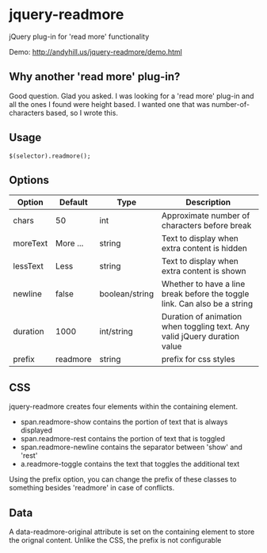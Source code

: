 jquery-readmore
===============

jQuery plug-in for 'read more' functionality

Demo: http://andyhill.us/jquery-readmore/demo.html

Why another 'read more' plug-in?
--------------------------------
Good question. Glad you asked. I was looking for a 'read more' plug-in and all the ones I found were height based. I wanted one that was number-of-characters based, so I wrote this.

Usage
-----

	$(selector).readmore();

Options
-------
| Option | Default | Type   | Description                                        |
| ------ | ------- | -----  | -----------
|chars   | 50      | int    |Approximate number of characters before break      |
|moreText| More ...| string |Text to display when extra content is hidden             |
|lessText| Less    | string | Text to display when extra content is shown              |
|newline | false   | boolean/string   | Whether to have a line break before the toggle link. Can also be a string |
|duration| 1000    | int/string    | Duration of animation when toggling text. Any valid jQuery duration value |
|prefix  | readmore| string | prefix for css styles                              |

CSS
---
jquery-readmore creates four elements within the containing element. 
- span.readmore-show contains the portion of text that is always displayed
- span.readmore-rest contains the portion of text that is toggled
- span.readmore-newline contains the separator between 'show' and 'rest'
- a.readmore-toggle contains the text that toggles the additional text

Using the prefix option, you can change the prefix of these classes to something besides 'readmore' in case of conflicts.

Data
----
A data-readmore-original attribute is set on the containing element to store the orignal content. Unlike the CSS, the prefix is not configurable

